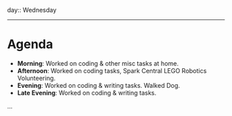 day:: Wednesday

---

# Agenda

- **Morning**: Worked on coding & other misc tasks at home.
- **Afternoon**: Worked on coding tasks, Spark Central LEGO Robotics Volunteering.
- **Evening**: Worked on coding & writing tasks. Walked Dog.
- **Late Evening**: Worked on coding & writing tasks.



...
